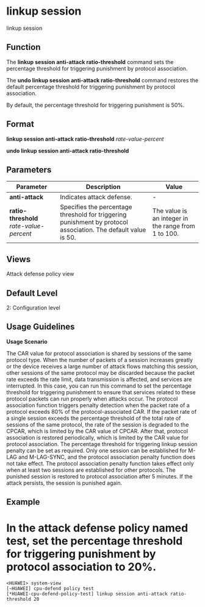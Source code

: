 linkup session
==============

linkup session

Function
--------



The **linkup session anti-attack ratio-threshold** command sets the percentage threshold for triggering punishment by protocol association.

The **undo linkup session anti-attack ratio-threshold** command restores the default percentage threshold for triggering punishment by protocol association.



By default, the percentage threshold for triggering punishment is 50%.


Format
------

**linkup session anti-attack ratio-threshold** *rate-value-percent*

**undo linkup session anti-attack ratio-threshold**


Parameters
----------

| Parameter | Description | Value |
| --- | --- | --- |
| **anti-attack** | Indicates attack defense. | - |
| **ratio-threshold** *rate-value-percent* | Specifies the percentage threshold for triggering punishment by protocol association. The default value is 50. | The value is an integer in the range from 1 to 100. |



Views
-----

Attack defense policy view


Default Level
-------------

2: Configuration level


Usage Guidelines
----------------

**Usage Scenario**



The CAR value for protocol association is shared by sessions of the same protocol type. When the number of packets of a session increases greatly or the device receives a large number of attack flows matching this session, other sessions of the same protocol may be discarded because the packet rate exceeds the rate limit, data transmission is affected, and services are interrupted. In this case, you can run this command to set the percentage threshold for triggering punishment to ensure that services related to these protocol packets can run properly when attacks occur. The protocol association function triggers penalty detection when the packet rate of a protocol exceeds 80% of the protocol-associated CAR. If the packet rate of a single session exceeds the percentage threshold of the total rate of sessions of the same protocol, the rate of the session is degraded to the CPCAR, which is limited by the CAR value of CPCAR. After that, protocol association is restored periodically, which is limited by the CAR value for protocol association. The percentage threshold for triggering linkup session penalty can be set as required. Only one session can be established for M-LAG and M-LAG-SYNC, and the protocol association penalty function does not take effect. The protocol association penalty function takes effect only when at least two sessions are established for other protocols. The punished session is restored to protocol association after 5 minutes. If the attack persists, the session is punished again.




Example
-------

# In the attack defense policy named test, set the percentage threshold for triggering punishment by protocol association to 20%.
```
<HUAWEI> system-view
[~HUAWEI] cpu-defend policy test
[*HUAWEI-cpu-defend-policy-test] linkup session anti-attack ratio-threshold 20

```